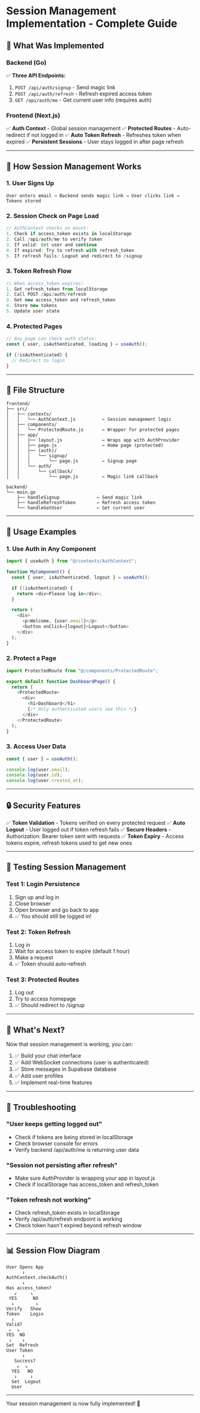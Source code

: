 # Session Management Implementation - Complete Guide

## 🎯 What Was Implemented

### Backend (Go)
✅ **Three API Endpoints:**
1. `POST /api/auth/signup` - Send magic link
2. `POST /api/auth/refresh` - Refresh expired access token
3. `GET /api/auth/me` - Get current user info (requires auth)

### Frontend (Next.js)
✅ **Auth Context** - Global session management
✅ **Protected Routes** - Auto-redirect if not logged in
✅ **Auto Token Refresh** - Refreshes token when expired
✅ **Persistent Sessions** - User stays logged in after page refresh

---

## 🔄 How Session Management Works

### 1. **User Signs Up**
```
User enters email → Backend sends magic link → User clicks link → Tokens stored
```

### 2. **Session Check on Page Load**
```javascript
// AuthContext checks on mount:
1. Check if access_token exists in localStorage
2. Call /api/auth/me to verify token
3. If valid: Set user and continue
4. If expired: Try to refresh with refresh_token
5. If refresh fails: Logout and redirect to /signup
```

### 3. **Token Refresh Flow**
```javascript
// When access_token expires:
1. Get refresh_token from localStorage
2. Call POST /api/auth/refresh
3. Get new access_token and refresh_token
4. Store new tokens
5. Update user state
```

### 4. **Protected Pages**
```javascript
// Any page can check auth status:
const { user, isAuthenticated, loading } = useAuth();

if (!isAuthenticated) {
  // Redirect to login
}
```

---

## 📁 File Structure

```
frontend/
├── src/
│   ├── contexts/
│   │   └── AuthContext.js          ← Session management logic
│   ├── components/
│   │   └── ProtectedRoute.js       ← Wrapper for protected pages
│   ├── app/
│   │   ├── layout.js               ← Wraps app with AuthProvider
│   │   ├── page.js                 ← Home page (protected)
│   │   ├── (auth)/
│   │   │   └── signup/
│   │   │       └── page.js         ← Signup page
│   │   └── auth/
│   │       └── callback/
│   │           └── page.js         ← Magic link callback

backend/
└── main.go
    ├── handleSignup              ← Send magic link
    ├── handleRefreshToken        ← Refresh access token
    └── handleGetUser             ← Get current user
```

---

## 🎨 Usage Examples

### 1. **Use Auth in Any Component**
```javascript
import { useAuth } from "@/contexts/AuthContext";

function MyComponent() {
  const { user, isAuthenticated, logout } = useAuth();

  if (!isAuthenticated) {
    return <div>Please log in</div>;
  }

  return (
    <div>
      <p>Welcome, {user.email}</p>
      <button onClick={logout}>Logout</button>
    </div>
  );
}
```

### 2. **Protect a Page**
```javascript
import ProtectedRoute from "@/components/ProtectedRoute";

export default function DashboardPage() {
  return (
    <ProtectedRoute>
      <div>
        <h1>Dashboard</h1>
        {/* Only authenticated users see this */}
      </div>
    </ProtectedRoute>
  );
}
```

### 3. **Access User Data**
```javascript
const { user } = useAuth();

console.log(user.email);
console.log(user.id);
console.log(user.created_at);
```

---

## 🔒 Security Features

✅ **Token Validation** - Tokens verified on every protected request
✅ **Auto Logout** - User logged out if token refresh fails
✅ **Secure Headers** - Authorization: Bearer token sent with requests
✅ **Token Expiry** - Access tokens expire, refresh tokens used to get new ones

---

## 🧪 Testing Session Management

### Test 1: **Login Persistence**
1. Sign up and log in
2. Close browser
3. Open browser and go back to app
4. ✅ You should still be logged in!

### Test 2: **Token Refresh**
1. Log in
2. Wait for access token to expire (default 1 hour)
3. Make a request
4. ✅ Token should auto-refresh

### Test 3: **Protected Routes**
1. Log out
2. Try to access homepage
3. ✅ Should redirect to /signup

---

## 🚀 What's Next?

Now that session management is working, you can:
1. ✅ Build your chat interface
2. ✅ Add WebSocket connections (user is authenticated)
3. ✅ Store messages in Supabase database
4. ✅ Add user profiles
5. ✅ Implement real-time features

---

## 🐛 Troubleshooting

### "User keeps getting logged out"
- Check if tokens are being stored in localStorage
- Check browser console for errors
- Verify backend /api/auth/me is returning user data

### "Session not persisting after refresh"
- Make sure AuthProvider is wrapping your app in layout.js
- Check if localStorage has access_token and refresh_token

### "Token refresh not working"
- Check refresh_token exists in localStorage
- Verify /api/auth/refresh endpoint is working
- Check token hasn't expired beyond refresh window

---

## 📊 Session Flow Diagram

```
User Opens App
      ↓
AuthContext.checkAuth()
      ↓
Has access_token?
   ↙     ↘
 YES      NO
  ↓        ↓
Verify   Show
Token    Login
  ↓
Valid?
 ↙  ↘
YES  NO
 ↓    ↓
Set  Refresh
User Token
      ↓
   Success?
    ↙  ↘
  YES   NO
   ↓     ↓
  Set  Logout
  User
```

---

Your session management is now fully implemented! 🎉
